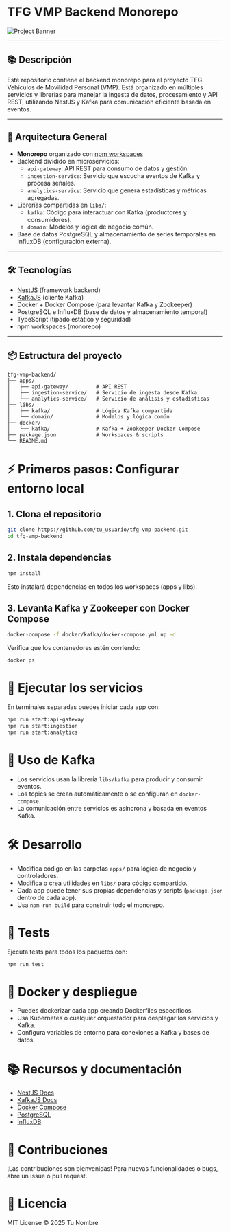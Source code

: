 # TFG VMP Backend Monorepo

![Project Banner](https://user-images.githubusercontent.com/tu_usuario/tu_imagen.png)

---

## 📚 Descripción

Este repositorio contiene el backend monorepo para el proyecto TFG Vehículos de Movilidad Personal (VMP). Está organizado en múltiples servicios y librerías para manejar la ingesta de datos, procesamiento y API REST, utilizando NestJS y Kafka para comunicación eficiente basada en eventos.

---

## 🚀 Arquitectura General

- **Monorepo** organizado con [npm workspaces](https://docs.npmjs.com/cli/v9/using-npm/workspaces)
- Backend dividido en microservicios:
  - `api-gateway`: API REST para consumo de datos y gestión.
  - `ingestion-service`: Servicio que escucha eventos de Kafka y procesa señales.
  - `analytics-service`: Servicio que genera estadísticas y métricas agregadas.
- Librerías compartidas en `libs/`:
  - `kafka`: Código para interactuar con Kafka (productores y consumidores).
  - `domain`: Modelos y lógica de negocio común.
- Base de datos PostgreSQL y almacenamiento de series temporales en InfluxDB (configuración externa).

---

## 🛠️ Tecnologías

- [NestJS](https://nestjs.com/) (framework backend)
- [KafkaJS](https://kafka.js.org/) (cliente Kafka)
- Docker + Docker Compose (para levantar Kafka y Zookeeper)
- PostgreSQL e InfluxDB (base de datos y almacenamiento temporal)
- TypeScript (tipado estático y seguridad)
- npm workspaces (monorepo)

---

## 📦 Estructura del proyecto

```plaintext
tfg-vmp-backend/
├── apps/
│   ├── api-gateway/         # API REST
│   ├── ingestion-service/   # Servicio de ingesta desde Kafka
│   └── analytics-service/   # Servicio de análisis y estadísticas
├── libs/
│   ├── kafka/               # Lógica Kafka compartida
│   └── domain/              # Modelos y lógica común
├── docker/
│   └── kafka/               # Kafka + Zookeeper Docker Compose
├── package.json             # Workspaces & scripts
└── README.md
```

# ⚡️ Primeros pasos: Configurar entorno local

## 1. Clona el repositorio

```bash
git clone https://github.com/tu_usuario/tfg-vmp-backend.git
cd tfg-vmp-backend
```

## 2. Instala dependencias

```bash
npm install
```

Esto instalará dependencias en todos los workspaces (apps y libs).

## 3. Levanta Kafka y Zookeeper con Docker Compose

```bash
docker-compose -f docker/kafka/docker-compose.yml up -d
```

Verifica que los contenedores estén corriendo:

```bash
docker ps
```

# 🚀 Ejecutar los servicios

En terminales separadas puedes iniciar cada app con:

```bash
npm run start:api-gateway
npm run start:ingestion
npm run start:analytics
```

# 🧩 Uso de Kafka

- Los servicios usan la librería `libs/kafka` para producir y consumir eventos.
- Los topics se crean automáticamente o se configuran en `docker-compose`.
- La comunicación entre servicios es asíncrona y basada en eventos Kafka.

# 🛠 Desarrollo

- Modifica código en las carpetas `apps/` para lógica de negocio y controladores.
- Modifica o crea utilidades en `libs/` para código compartido.
- Cada app puede tener sus propias dependencias y scripts (`package.json` dentro de cada app).
- Usa `npm run build` para construir todo el monorepo.

# 🧪 Tests

Ejecuta tests para todos los paquetes con:

```bash
npm run test
```

# 🐳 Docker y despliegue

- Puedes dockerizar cada app creando Dockerfiles específicos.
- Usa Kubernetes o cualquier orquestador para desplegar los servicios y Kafka.
- Configura variables de entorno para conexiones a Kafka y bases de datos.

# 📚 Recursos y documentación

- [NestJS Docs](https://docs.nestjs.com/)
- [KafkaJS Docs](https://kafka.js.org/)
- [Docker Compose](https://docs.docker.com/compose/)
- [PostgreSQL](https://www.postgresql.org/docs/)
- [InfluxDB](https://docs.influxdata.com/)

# 🤝 Contribuciones

¡Las contribuciones son bienvenidas! Para nuevas funcionalidades o bugs, abre un issue o pull request.

# 📄 Licencia

MIT License © 2025 Tu Nombre
